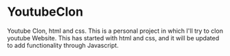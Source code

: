 # YoutubeClon
Youtube Clon, html and css. 
This is a personal project in which I'll try to clon youtube Website. 
This has started with html and css, and it will be updated to add functionality through Javascript. 
